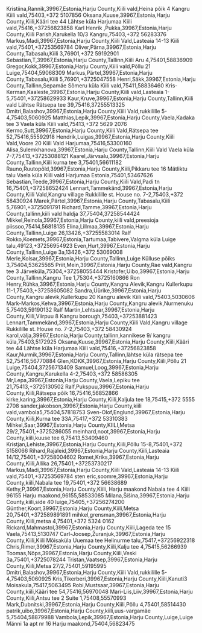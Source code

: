 Kristiina,Rannik,39967,Estonia,Harju County,Kiili vald,Heina põik 4 Kangru Kiili vald,75403,+372 5107856
Oksana,Kuuse,39967,Estonia,Harju County,Kiili,Kääri tee 44 Lähtse küla Harjumaa Kiili vald,75416,+37256823858
Karl Henrik ,Pukka,39967,Estonia,Harju County,Kiili Parish,Karukella 10/3 Kangru,75403,+372 56283376
Markus,Madi,39967,Estonia,Harju County,Kiili Vald,Lasteaia 14-13 Kiili vald,75401,+37253569784
Oliver,Pärna,39967,Estonia,Harju County,Tabasalu,Kiili 3,76901,+372 59192901
Sebastian,T,39967,Estonia,Harju County,Tallinn,Kiili Aru 4,75401,58836909
Gregor,Kokk,39967,Estonia,Harju County,Kiili vald,Põllu 21 Luige,75404,59068309
Markus,Pärtel,39967,Estonia,Harju County,Tabasalu,Kiili 5,76901,+3725047558
Henri,Säkk,39967,Estonia,Harju County,Tallinn,Sepamäe Sõmeru küla Kiili vald,75411,58836460
Kris-Kerman,Kaaleste,39967,Estonia,Harju County,Kiili vald,Lasteaia 1-5,75401,+37258629933
Kaur,Kruve,39967,Estonia,Harju County,Tallinn,Kiili vald Lähtse Rätsepa tee 39,75416,37255513325
Dmitri,Balashov,39967,Estonia,Harju County,Kiili Vald,rukkilille 5-4,75403,5060925
Matthias,Lepik,39967,Estonia,Harju County,Vaela,Kadaka tee 3 Vaela küla Kiili vald,75413,+372 5629 2076
Kermo,Sutt,39967,Estonia,Harju County,Kiili Vald,Rätsepa tee 52,75416,55592918
Hendrik,Luigas,39967,Estonia,Harju County,Kiili Vald,Voore 20 Kiili Vald Harjumaa,75416,53300160
Alisa,Sulemkhanova,39967,Estonia,Harju County,Tallinn,Kiili Vald Vaela küla 7-7,75413,+37253088121
Kaarel,Järvsalu,39967,Estonia,Harju County,Tallinn,Kiili kurna tee 3,75401,56611182
Rauno,Ruutopõld,39967,Estonia,Harju County,Kiili,Pikkaru tee 16 Mätliktu talu Vaela küla Kiili vald Harjumaa Estonia,75401,53467626
Sebastian,Teede,39967,Estonia,Harju County,Kiili Vald,Padi tn 16,75401,+37258652424
Lennart,Tammekänd,39967,Estonia,Harju County,Kiili Vald,Kangru village Rukkilille st. House no. 7-2,75403,+372 58430924
Marek,Pärtel,39967,Estonia,Harju County,Tabasalu,Kiili 5,76901,+3725091791
Richard,Tamme,39967,Estonia,Harju County,tallinn,kiili vald haldja 37,75404,37258544424
Mikkel,Reinola,39967,Estonia,Harju County,kiili vald,preesioja piissoo,75414,56818135
Elina,Lillmaa,39967,Estonia,Harju County,Tallinn,Luige 26,13426,+37255583014
Ralf Rokko,Koemets,39967,Estonia,Tartumaa,Tabivere,Valgma küla Luige talu,49123,+37256954923
Even,Hurt,39967,Estonia,Harju County,Tallinn,Luige 3a,13426,+372 53069008
Merle,Kolsar,39967,Estonia,Harju County,Tallinn,Luige Külluse põiks 3,75404,53625565
Priit,Mein,39967,Estonia,Harju County,Rae vald,Kangru tee 3 Järveküla,75304,+37258055444
Kristofer,Uibo,39967,Estonia,Harju County,Tallinn,Kangru Tee 1,75304,+3725160866
Ron Henry,Rühka,39967,Estonia,Harju County,Kangru Alevik,Kangru Kullerkupu 11-1,75403,+37258605082
Sandra,Üürike,39967,Estonia,Harju County,Kangru alevik,Kullerkupu 20 Kangru alevik Kiili vald,75403,5030606
Mark-Markos,Kehva,39967,Estonia,Harju County,Kangru alevik,Nurmenuku 5,75403,59190132
Ralf Martin,Lehtsaar,39967,Estonia,Harju County,Kiili,Viirpuu 8 Kangru borough,75403,+37253881423
Lennart,Tammekänd,39967,Estonia,Harju County,Kiili Vald,Kangru village Rukkilille st. House no. 7-2,75403,+372 58430924
karol,välja,39967,Estonia,Harju County,tallinn,kannikese 9/ kangru küla,75403,5172925
Oksana,Kuuse,39967,Estonia,Harju County,Kiili,Kääri tee 44 Lähtse küla Harjumaa Kiili vald,75416,+37256823858
Kaur,Nurmik,39967,Estonia,Harju County,Tallinn,lähtse küla rätsepa tee 52,75416,56770884
Glen,KOKK,39967,Estonia,Harju County,Kiili,Põllu 21 Luige,75404,37256713409
Samuel,Loog,39967,Estonia,Harju County,Kangru,Karukella 4-2,75403,+372 58586305
Mr,Lepa,39967,Estonia,Harju County,Vaela,Lepiku tee 21,75413,+3725130502
Ralf,Pukspuu,39967,Estonia,Harju County,Kiili,Rätsepa põik 16,75416,56852866
kirke,karing,39967,Estonia,Harju County,Kiili,Kaljula tee 18,75415,+372 5555 2708
sander,jakobson,39967,Estonia,Harju County,kiili vald,vambola5,75404,57818753
Sven-Olof,Englund,39967,Estonia,Harju County,Kiili,Kurna tee 33A,75417,+372 53310383
Mihkel,Saar,39967,Estonia,Harju County,KIILI,Metsa 29/2,75401,+3725286055
meinhard,noot,39967,Estonia,Harju County,kiili,kuuse tee 6,75413,53409460
Kristjan,Lehiste,39967,Estonia,Harju County,Kiili,Põllu 15-8,75401,+372 5158066
Rihard,Rajaleid,39967,Estonia,Harju County,Kiili,Lasteaia 14/12,75401,+37258004602
Romet,Kriks,39967,Estonia,Harju County,Kiili,Allika 26,75401,+37253730217
Markus,Madi,39967,Estonia,Harju County,Kiili Vald,Lasteaia 14-13 Kiili vald,75401,+37253569784
sten eric,soomre,39967,Estonia,Harju County,kiili,Nabala tee 19,75401,+372  56638689
Kethy,P,39967,Estonia,Harju County,Kiili, Harju maakond Nabala tee 4 Kiili 96155 Harju maakond,96155,58533085
Milana,Šišina,39967,Estonia,Harju County,kiili,side 40 luige,75405,+37256274200
Günther,Koort,39967,Estonia,Harju County,Kiili,Metsa 20,75401,+372589891891
mihkel,grensman,39967,Estonia,Harju County,Kiili,metsa 4,75401,+372 5324 0162
Rickard,Mahmastol,39967,Estonia,Harju County,Kiili,Lageda tee 15 Vaela,75413,5130747
Carl-Joosep,Žuranjuk,39967,Estonia,Harju County,Kiili,Kiili Mõisaküla Uuemaa tee Helinurme talu,75417,+37256922318
Chris,Rimer,39967,Estonia,Harju County,Kiili,Kalju tee 4,75415,56266939
Toomas,Nöps,39967,Estonia,Harju County,Kiili,Veski 3a,75401,+3725078244
Tristan,Vaatsep,39967,Estonia,Harju County,Kiili,Metsa 27/2,75401,59195995
Dmitri,Balashov,39967,Estonia,Harju County,Kiili Vald,rukkilille 5-4,75403,5060925
Kris,Tikerberi,39967,Estonia,Harju County,Kiili,Kanuti3 Moisakula,75417,5063495
Robi,Mustsaar,39967,Estonia,Harju County,kiili,Kääri tee 54,75416,56970048
Mari-Liis,Liiv,39967,Estonia,Harju County,Kiili,Antsu tee 2 Suite 1,75408,55570993
Mark,Dubnitski,39967,Estonia,Harju County,Kiili,Põllu 4,75401,58514430
patrik,uibo,39967,Estonia,Harju County,kiili,uus-vargamäe 5,75404,58879988
Vambola,Lepik,39967,Estonia,Harju County,Luige,Luige Männi 1a apt nr 16 Harju maakond,75404,56823475

